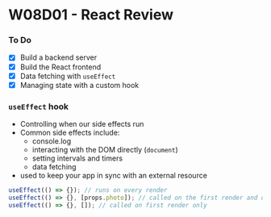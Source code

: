 # W08D01 - React Review

### To Do
- [x] Build a backend server
- [x] Build the React frontend
- [x] Data fetching with `useEffect`
- [x] Managing state with a custom hook

### `useEffect` hook
* Controlling when our side effects run
* Common side effects include:
  * console.log
  * interacting with the DOM directly (`document`)
  * setting intervals and timers
  * data fetching
* used to keep your app in sync with an external resource

```js
useEffect(() => {}); // runs on every render
useEffect(() => {}, [props.photo]); // called on the first render and only if something in the array changes
useEffect(() => {}, []); // called on first render only
```





















